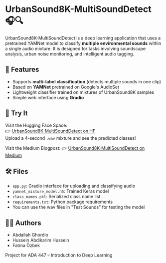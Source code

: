 # UrbanSound8K-MultiSoundDetect 🎧🔍

UrbanSound8K-MultiSoundDetect is a deep learning application that uses a pretrained YAMNet model to classify **multiple environmental sounds** within a single audio mixture. It is designed for tasks involving soundscape analysis, urban noise monitoring, and intelligent audio tagging.

## 🚀 Features

- Supports **multi-label classification** (detects multiple sounds in one clip)
- Based on **YAMNet** pretrained on Google's AudioSet
- Lightweight classifier trained on mixtures of UrbanSound8K samples
- Simple web interface using **Gradio**

## 🧪 Try It

Visit the Hugging Face Space:  
👉 [UrbanSound8K-MultiSoundDetect on HF](https://huggingface.co/spaces/AbdGhordlo/UrbanSound8K-MultiSoundDetect)  
Upload a 4-second `.wav` mixture and see the predicted classes!

Visit the Medium Blogpost: 
👉 [UrbanSound8K-MultiSoundDetect on Medium](https://medium.com/@husseinabdikarim18/urbansound8k-multi-sound-detection-with-yamnet-0c493ced6e22)  

## 🛠 Files

- `app.py`: Gradio interface for uploading and classifying audio
- `yamnet_mixture_model.h5`: Trained Keras model
- `class_names.pkl`: Serialized class name list
- `requirements.txt`: Python package requirements
- You can use the wav files in "Test Sounds" for testing the model

## 👨‍💻 Authors

- Abdallah Ghordlo
- Hussein Abdikarim Hussein
- Fatma Özbek

Project for ADA 447 – Introduction to Deep Learning  
